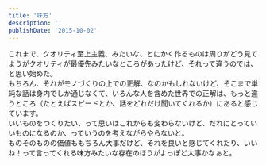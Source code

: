 ```yaml
---
title: '味方'
description: ''
publishDate: '2015-10-02'
---
```


<p>これまで、クオリティ至上主義、みたいな、とにかく作るものは周りがどう見てようがクオリティが最優先みたいなところがあったけど、それって違うのでは、と思い始めた。<br>
もちろん、それがモノづくりの上での正解、なのかもしれないけど、そこまで単純な話は身内でしか通じなくて、いろんな人を含めた世界での正解は、もっと違うところ（たとえばスピードとか、話をどれだけ聞いてくれるか）にあると感じています。<br>
いいものをつくりたい、って思いはこれからも変わらないけど、だれにとっていいものになるのか、っていうのを考えながらやらないと。<br>
ものそのものの価値ももちろん大事だけど、それを良いと感じてくれたり、いいね！って言ってくれる味方みたいな存在のほうがよっぽど大事かなぁと。</p>

